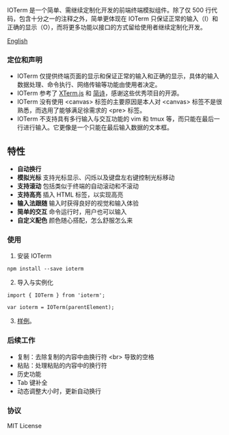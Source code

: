 IOTerm 是一个简单、需继续定制化开发的前端终端模拟组件。除了仅 500 行代码，包含十分之一的注释之外，简单更体现在 IOTerm 只保证正常的输入（I）和正确的显示（O），而将更多功能以接口的方式留给使用者继续定制化开发。

[English](https://github.com/kaiopen/IOTerm/blob/master/README-EN.md)

### 定位和声明
* IOTerm 仅提供终端页面的显示和保证正常的输入和正确的显示，具体的输入数据处理、命令执行、网络传输等功能由使用者决定。
* IOTerm 参考了 [XTerm.js](https://github.com/xtermjs/xterm.js) 和 [简诗](https://github.com/moyuer1992/-jianshi)，感谢这些优秀项目的开源。
* IOTerm 没有使用 &lt;canvas&gt; 标签的主要原因是本人对 &lt;canvas&gt; 标签不是很熟悉，而选用了能够满足徐需求的 &lt;pre&gt; 标签。
* IOTerm 不支持具有多行输入与交互功能的 vim 和 tmux 等，而只能在最后一行进行输入。它更像是一个只能在最后输入数据的文本框。

## 特性
* **自动换行** 
* **模拟光标** 支持光标显示、闪烁以及键盘左右键控制光标移动
* **支持滚动** 包括类似于终端的自动滚动和不滚动
* **支持高亮** 插入 HTML 标签，以实现高亮
* **输入法跟随** 输入时获得良好的视觉和输入体验
* **简单的交互** 命令运行时，用户也可以输入
* **自定义配色** 颜色随心搭配，怎么舒服怎么来

### 使用
1. 安装 IOTerm
```
npm install --save ioterm
```

2. 导入与实例化
```
import { IOTerm } from 'ioterm';

var ioterm = IOTerm(parentElement);

```

3. [样例](https://github.com/kaiopen/IOTerm/tree/master/demo)。

### 后续工作
* 复制：去除复制的内容中由换行符 &lt;br&gt; 导致的空格
* 粘贴：处理粘贴的内容中的换行符
* 历史功能
* Tab 键补全
* 动态调整大小时，更新自动换行

### 协议
MIT License
